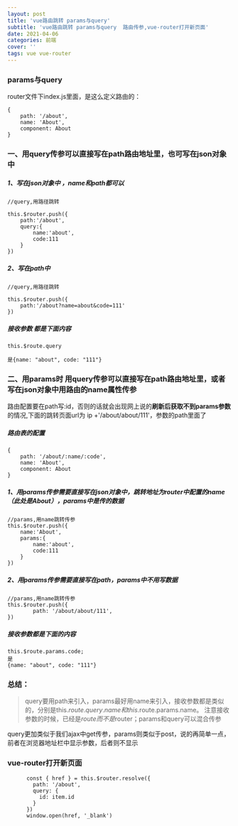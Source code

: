 ```yaml
---
layout: post
title: 'vue路由跳转 params与query'
subtitle: 'vue路由跳转 params与query  路由传参,vue-router打开新页面'
date: 2021-04-06
categories: 前端
cover: ''
tags: vue vue-router
---
```


### params与query

router文件下index.js里面，是这么定义路由的：
```
{
    path: '/about',
    name: 'About',
    component: About
}

```
### 一、用query传参可以直接写在path路由地址里，也可写在json对象中

##### 1、写在json对象中 ，name和path都可以
```
//query,用路径跳转

this.$router.push({
  	path:'/about',
  	query:{
  		name:'about',
  		code:111
  	}
})

```

##### 2、写在path中
```
//query,用路径跳转

this.$router.push({
  	path:'/about?name=about&code=111'
})

```
##### 接收参数 都是下面内容
```
this.$route.query

是{name: "about", code: "111"}
```
### 二、用params时 用query传参可以直接写在path路由地址里，或者写在json对象中用路由的name属性传参
路由配置要在path写:id，否则的话就会出现网上说的**刷新后获取不到params参数**的情况,下面的跳转页面url为 ip +'/about/about/111'，参数的path里面了

##### 路由表的配置
```
{
    path: '/about/:name/:code',
    name: 'About',
    component: About
}

```
##### 1、用params传参需要直接写在json对象中，跳转地址为router中配置的name（此处是About），params中是传的数据
```
//params,用name跳转传参
this.$router.push({
	name:'About',
	params:{
		name:'about',
		code:111
	}
})
```
##### 2、用params传参需要直接写在path，params中不用写数据
```
//params,用name跳转传参
this.$router.push({
        path: '/about/about/111',
})
```
##### 接收参数都是下面的内容

```
this.$route.params.code;
是
{name: "about", code: "111"}
```

### 总结：
> query要用path来引入，params最好用name来引入，接收参数都是类似的，分别是this.$route.query.name和this.$route.params.name。
注意接收参数的时候，已经是$route而不是$router；params和query可以混合传参

query更加类似于我们ajax中get传参，params则类似于post，说的再简单一点，前者在浏览器地址栏中显示参数，后者则不显示

### vue-router打开新页面
```
      const { href } = this.$router.resolve({
        path: '/about',
        query: {
          id: item.id
        }
      })
      window.open(href, '_blank')

```